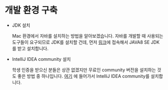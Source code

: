 # 개발 환경 구축

- JDK 설치

   Mac 환경에서 자바를 설치하는 방법을 알아보겠습니다. 자바를 개발할 때 사용되는 도구들이 요구되므로 JDK를 설치할 건데, 먼저 [링크](https://www.oracle.com/technetwork/java/javase/downloads/jdk8-downloads-2133151.html)에 접속해서 JAVA8 SE JDK를 받고 설치합니다.

- IntelliJ IDEA community 설치

  학생 인증을 받으신 분들은 상관 없겠지만 무료인 community 버전을 설치하는 것도 좋은 방법 중 하나입니다. [여기](https://www.jetbrains.com/idea/download/#section=mac) 에 들어가서 IntelliJ IDEA community를 설치합니다.

